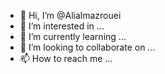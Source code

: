 - 👋 Hi, I’m @Alialmazrouei
- 👀 I’m interested in ...
- 🌱 I’m currently learning ...
- 💞️ I’m looking to collaborate on ...
- 📫 How to reach me ...

<!---
Alialmazrouei/Alialmazrouei is a ✨ special ✨ repository because its `README.md` (this file) appears on your GitHub profile.
You can click the Preview link to take a look at your changes.
--->
